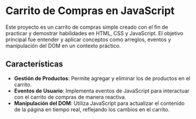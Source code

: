 # Carrito de Compras en JavaScript

Este proyecto es un carrito de compras simple creado con el fin de practicar y demostrar habilidades en HTML, CSS y JavaScript. El objetivo principal fue entender y aplicar conceptos como arreglos, eventos y manipulación del DOM en un contexto práctico.

## Características

- **Gestión de Productos**: Permite agregar y eliminar los de productos en el carrito.
- **Eventos de Usuario**: Implementa eventos de JavaScript para interactuar con el carrito de compras de manera reactiva.
- **Manipulación del DOM**: Utiliza JavaScript para actualizar el contenido de la página en tiempo real, reflejando los cambios en el carrito.
